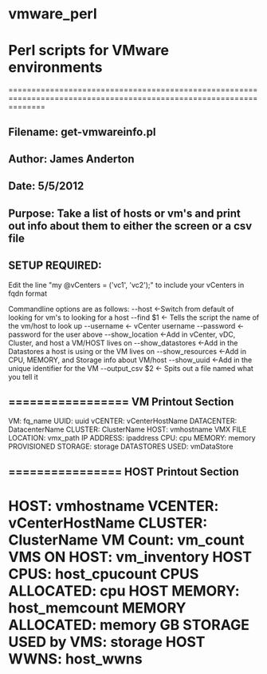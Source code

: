 # vmware_perl
# Perl scripts for VMware environments

====================================================================================================================
## Filename: get-vmwareinfo.pl
## Author: James Anderton
## Date: 5/5/2012
## Purpose: Take a list of hosts or vm's and print out info about them to either the screen or a csv file

## SETUP REQUIRED:
Edit the line "my @vCenters = ('vc1', 'vc2');" to include your vCenters in fqdn format


Commandline options are as follows:
--host <-Switch from default of looking for vm's to looking for a host
--find $1 <- Tells the script the name of the vm/host to look up
--username <- vCenter username
--password <- password for the user above
--show_location <-Add in vCenter, vDC, Cluster, and host a VM/HOST lives on 
--show_datastores <-Add in the Datastores a host is using or the VM lives on
--show_resources <-Add in CPU, MEMORY, and Storage info about VM/host
--show_uuid <-Add in the unique identifier for the VM 
--output_csv $2 <- Spits out a file named what you tell it

## ================= VM Printout Section
VM:			fq_name
UUID:			uuid
vCENTER:		vCenterHostName
DATACENTER:		DatacenterName
CLUSTER:		ClusterName
HOST:			vmhostname
VMX FILE LOCATION:	vmx_path
IP ADDRESS:		ipaddress
CPU:			cpu
MEMORY:			memory
PROVISIONED STORAGE:	storage
DATASTORES USED:	vmDataStore

## ================ HOST Printout Section

HOST:			vmhostname
VCENTER:		vCenterHostName
CLUSTER:		ClusterName
VM Count:		vm_count
VMS ON HOST:		vm_inventory
HOST CPUS:		host_cpucount
CPUS ALLOCATED:		cpu
HOST MEMORY:		host_memcount
MEMORY ALLOCATED:	memory GB
STORAGE USED by VMS:	storage
HOST WWNS:		host_wwns
======================================================================================================================
